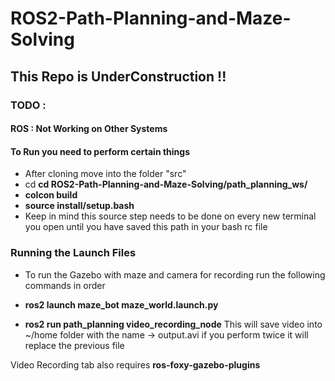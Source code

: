 # ROS2-Path-Planning-and-Maze-Solving

## This Repo is UnderConstruction !!


### TODO : 
#### ROS : Not Working on Other Systems

#### To Run you need to perform certain things

- After cloning move into the folder "src"
 - cd **cd ROS2-Path-Planning-and-Maze-Solving/path_planning_ws/**
 - **colcon build**
 - **source install/setup.bash**
- Keep in mind this source step needs to be done on every new terminal you open until you have saved this path in your bash rc file


### Running the Launch Files
 - To run the Gazebo with maze and camera for recording run the following commands in order

  - **ros2 launch maze_bot maze_world.launch.py**
  - **ros2 run path_planning video_recording_node**
  This will save video into ~/home folder with the name -> output.avi
  if you perform twice it will replace the previous file

  Video Recording tab also requires **ros-foxy-gazebo-plugins**
